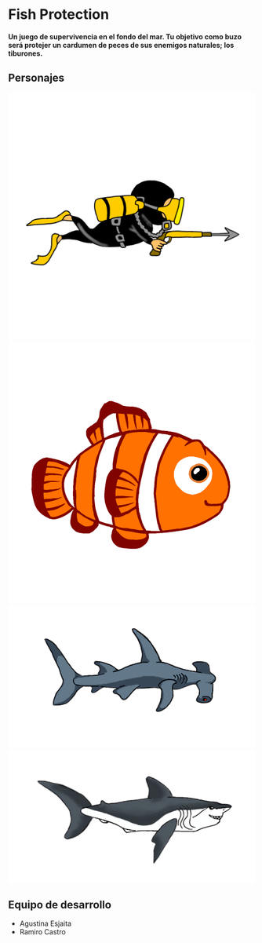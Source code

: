 # Fish Protection

#### Un juego de supervivencia en el fondo del mar. Tu objetivo como buzo será protejer un cardumen de peces de sus enemigos naturales; los tiburones.



## Personajes
![](./intento/sprites/buzo/animacionderecha/der.png)
![](./intento/sprites/pez/pezDer.png)
![](./intento/sprites/tiburones/derPer2.png)
![](./intento/sprites/tiburones/tib1Der.png)


## Equipo de desarrollo
- Agustina Esjaita
- Ramiro Castro
